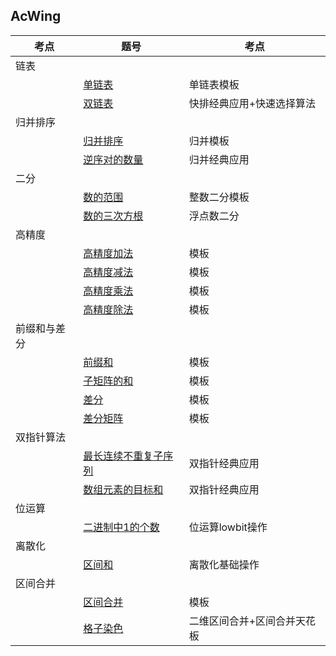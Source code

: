 ## AcWing

|考点|题号|考点|
|--|--|--|
|链表|
| |[单链表](https://github.com/Y-puyu/AcWing/blob/master/basic-algorithm/unit1-basic-algorithm/quick_sort.cpp)|单链表模板|
| |[双链表](https://github.com/Y-puyu/AcWing/blob/master/basic-algorithm/unit1-basic-algorithm/partation.cpp)|快排经典应用+快速选择算法|
|归并排序|
| |[归并排序](https://github.com/Y-puyu/AcWing/blob/master/basic-algorithm/unit1-basic-algorithm/merge_sort.cpp)|归并模板|
| |[逆序对的数量](https://github.com/Y-puyu/AcWing/blob/master/basic-algorithm/unit1-basic-algorithm/merge_inversion.cpp)|归并经典应用|
|二分|
| |[数的范围](https://github.com/Y-puyu/AcWing/blob/master/basic-algorithm/unit1-basic-algorithm/Integer_dichotomy.cpp)|整数二分模板|
| |[数的三次方根](https://github.com/Y-puyu/AcWing/blob/master/basic-algorithm/unit1-basic-algorithm/Integer_dichotomy.cpp)|浮点数二分|
|高精度|
| |[高精度加法](https://github.com/Y-puyu/AcWing/blob/master/basic-algorithm/unit1-basic-algorithm/high_add.cpp)|模板|
| |[高精度减法](https://github.com/Y-puyu/AcWing/blob/master/basic-algorithm/unit1-basic-algorithm/high_sub.cpp)|模板|
| |[高精度乘法](https://github.com/Y-puyu/AcWing/blob/master/basic-algorithm/unit1-basic-algorithm/high_mul.cpp)|模板|
| |[高精度除法](https://github.com/Y-puyu/AcWing/blob/master/basic-algorithm/unit1-basic-algorithm/high_div.cpp)|模板|
|前缀和与差分|
| |[前缀和](https://github.com/Y-puyu/AcWing/blob/master/basic-algorithm/unit1-basic-algorithm/pre_sum.cpp)|模板|
| |[子矩阵的和](https://github.com/Y-puyu/AcWing/blob/master/basic-algorithm/unit1-basic-algorithm/2_pre_sum.cpp)|模板|
| |[差分](https://github.com/Y-puyu/AcWing/blob/master/basic-algorithm/unit1-basic-algorithm/difference.cpp)|模板|
| |[差分矩阵](https://github.com/Y-puyu/AcWing/blob/master/basic-algorithm/unit1-basic-algorithm/2_difference.cpp)|模板|
|双指针算法| |
| |[最长连续不重复子序列](https://github.com/Y-puyu/AcWing/blob/master/basic-algorithm/unit1-basic-algorithm/two_point.cpp)|双指针经典应用|
| |[数组元素的目标和](https://github.com/Y-puyu/AcWing/blob/master/basic-algorithm/unit1-basic-algorithm/two_sum.cpp)|双指针经典应用|
|位运算|
| |[二进制中1的个数](https://github.com/Y-puyu/AcWing/commit/7876a3f3859b47be0e49643b3f7e2c8c5a815bc8)|位运算lowbit操作|
|离散化| |
| |[区间和](https://github.com/Y-puyu/AcWing/blob/master/basic-algorithm/unit1-basic-algorithm/interval_sum.cpp)|离散化基础操作|
|区间合并| |
| |[区间合并](https://github.com/Y-puyu/AcWing/blob/master/basic-algorithm/unit1-basic-algorithm/interval_merge.cpp)|模板|
| |[格子染色](https://github.com/Y-puyu/AcWing/blob/master/basic-algorithm/unit1-basic-algorithm/2_interval_merge.cpp)|二维区间合并+区间合并天花板|
